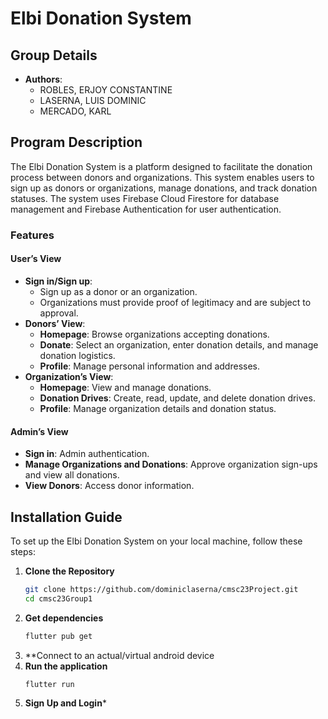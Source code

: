 # Elbi Donation System

## Group Details
- **Authors**:
  - ROBLES, ERJOY CONSTANTINE
  - LASERNA, LUIS DOMINIC
  - MERCADO, KARL

## Program Description
The Elbi Donation System is a platform designed to facilitate the donation process between donors and organizations. This system enables users to sign up as donors or organizations, manage donations, and track donation statuses. The system uses Firebase Cloud Firestore for database management and Firebase Authentication for user authentication.

### Features
#### User’s View
- **Sign in/Sign up**:
  - Sign up as a donor or an organization.
  - Organizations must provide proof of legitimacy and are subject to approval.
- **Donors’ View**:
  - **Homepage**: Browse organizations accepting donations.
  - **Donate**: Select an organization, enter donation details, and manage donation logistics.
  - **Profile**: Manage personal information and addresses.
- **Organization’s View**:
  - **Homepage**: View and manage donations.
  - **Donation Drives**: Create, read, update, and delete donation drives.
  - **Profile**: Manage organization details and donation status.

#### Admin’s View
- **Sign in**: Admin authentication.
- **Manage Organizations and Donations**: Approve organization sign-ups and view all donations.
- **View Donors**: Access donor information.

## Installation Guide
To set up the Elbi Donation System on your local machine, follow these steps:

1. **Clone the Repository**
   ```bash
   git clone https://github.com/dominiclaserna/cmsc23Project.git
   cd cmsc23Group1
2. **Get dependencies**
   ```bash
   flutter pub get
3. **Connect to an actual/virtual android device
4. **Run the application**
   ```bash
   flutter run
5. **Sign Up and Login***
  
  
